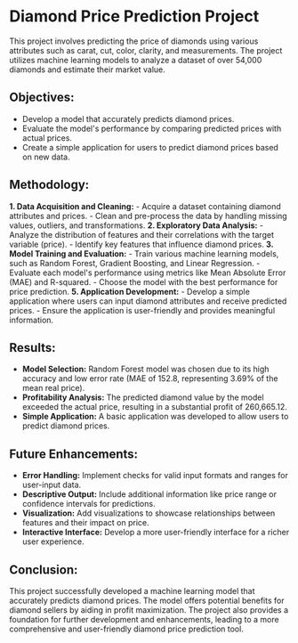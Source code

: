 # Diamond Price Prediction Project

This project involves predicting the price of diamonds using various attributes such as carat, cut, color, clarity, and measurements. The project utilizes machine learning models to analyze a dataset of over 54,000 diamonds and estimate their market value.

## Objectives:
- Develop a model that accurately predicts diamond prices.
- Evaluate the model's performance by comparing predicted prices with actual prices.
- Create a simple application for users to predict diamond prices based on new data.
 
## Methodology:
**1. Data Acquisition and Cleaning:**
    - Acquire a dataset containing diamond attributes and prices.
    - Clean and pre-process the data by handling missing values, outliers, and transformations.
**2. Exploratory Data Analysis:**
    - Analyze the distribution of features and their correlations with the target variable (price).
    - Identify key features that influence diamond prices.
**3. Model Training and Evaluation:**
    - Train various machine learning models, such as Random Forest, Gradient Boosting, and Linear Regression.
    - Evaluate each model's performance using metrics like Mean Absolute Error (MAE) and R-squared.
    - Choose the model with the best performance for price prediction.
**5. Application Development:**
    - Develop a simple application where users can input diamond attributes and receive predicted prices.
    - Ensure the application is user-friendly and provides meaningful information.

## Results:
- **Model Selection:** Random Forest model was chosen due to its high accuracy and low error rate (MAE of 152.8, representing 3.69% of the mean real price).
- **Profitability Analysis:** The predicted diamond value by the model exceeded the actual price, resulting in a substantial profit of 260,665.12.
- **Simple Application:** A basic application was developed to allow users to predict diamond prices.
  
## Future Enhancements:
- **Error Handling:** Implement checks for valid input formats and ranges for user-input data.
- **Descriptive Output:** Include additional information like price range or confidence intervals for predictions.
- **Visualization:** Add visualizations to showcase relationships between features and their impact on price.
- **Interactive Interface:** Develop a more user-friendly interface for a richer user experience. 

## Conclusion:
This project successfully developed a machine learning model that accurately predicts diamond prices. The model offers potential benefits for diamond sellers by aiding in profit maximization. The project also provides a foundation for further development and enhancements, leading to a more comprehensive and user-friendly diamond price prediction tool.

